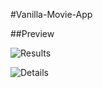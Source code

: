 #Vanilla-Movie-App

##Preview

![Results](https://user-images.githubusercontent.com/73617530/142814929-90e3094d-2dc2-4dd8-bea0-d0c9f29e0be2.png)

![Details](https://user-images.githubusercontent.com/73617530/142815421-92cb2961-2f41-4a4e-a075-3410be4a1ef4.png)
